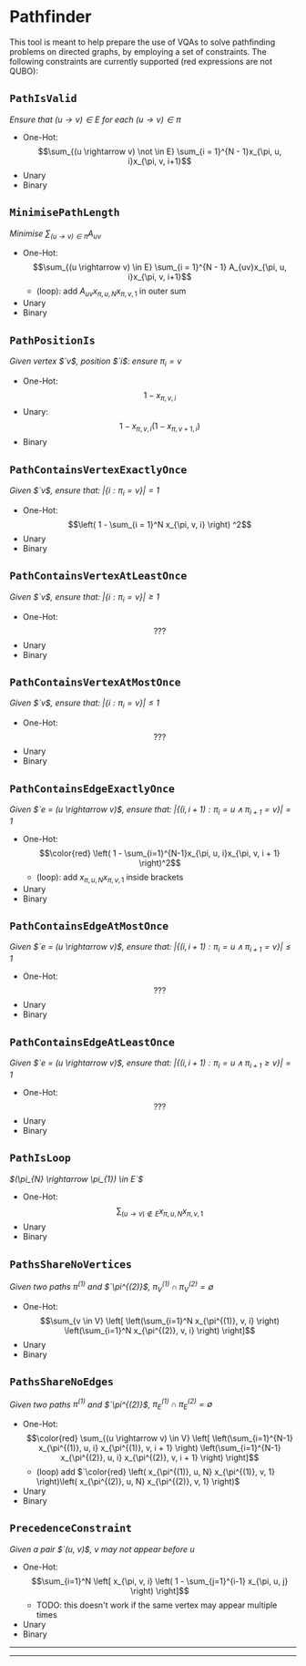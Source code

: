 # Pathfinder

This tool is meant to help prepare the use of VQAs to solve pathfinding problems on directed graphs, by employing a set of constraints. The following constraints are currently supported (red expressions are not QUBO):

## `PathIsValid`
_Ensure that $`(u \rightarrow v) \in E`$ for each $`(u \rightarrow v) \in \pi`$_
- One-Hot: $$\sum_{(u \rightarrow v) \not \in E} \sum_{i = 1}^{N - 1}x_{\pi, u, i}x_{\pi, v, i+1}$$
- Unary
- Binary

## `MinimisePathLength`
_Minimise $`\sum_{(u \rightarrow v) \in \pi} A_{uv}`$_
- One-Hot: $$\sum_{(u \rightarrow v) \in E} \sum_{i = 1}^{N - 1} A_{uv}x_{\pi, u, i}x_{\pi, v, i+1}$$
	- (loop): add $`A_{uv}x_{\pi, u, N} x_{\pi, v, 1}`$ in outer sum
- Unary
- Binary

## `PathPositionIs`
_Given vertex $`v$, position $`i$: ensure $`\pi_i = v`$_
- One-Hot: $$1 - x_{\pi, v, i}$$
- Unary: $$1 - x_{\pi, v, i} \left( 1 - x_{\pi, v + 1, i} \right)$$
- Binary

## `PathContainsVertexExactlyOnce`
_Given $`v$, ensure that: $`\left| \{i: \pi_i = v \} \right| = 1`$_
- One-Hot: $$\left( 1 - \sum_{i = 1}^N x_{\pi, v, i} \right) ^2$$
- Unary
- Binary

## `PathContainsVertexAtLeastOnce`
_Given $`v$, ensure that: $`\left| \{i: \pi_i = v \} \right| \geq 1`$_
- One-Hot: $$???$$
- Unary
- Binary

## `PathContainsVertexAtMostOnce`
_Given $`v$, ensure that: $`\left| \{i: \pi_i = v \} \right| \leq 1`$_
- One-Hot: $$???$$
- Unary
- Binary

## `PathContainsEdgeExactlyOnce`
_Given $`e = (u \rightarrow v)$, ensure that: $`|\{(i, i + 1) : \pi_i = u \wedge \pi_{i+1} = v\}| = 1`$_
- One-Hot: $$\color{red} \left( 1 - \sum_{i=1}^{N-1}x_{\pi, u, i}x_{\pi, v, i + 1} \right)^2$$
	- (loop): add $`x_{\pi, u, N}x_{\pi, v, 1}`$ inside brackets
- Unary
- Binary

## `PathContainsEdgeAtMostOnce`
_Given $`e = (u \rightarrow v)$, ensure that: $`|\{(i, i + 1) : \pi_i = u \wedge \pi_{i+1} = v\}| \leq 1`$_
- One-Hot: $$???$$
- Unary
- Binary

## `PathContainsEdgeAtLeastOnce`
_Given $`e = (u \rightarrow v)$, ensure that: $`\left| \{(i, i + 1) : \pi_i = u \wedge \pi_{i+1} \geq v\} \right| = 1`$_
- One-Hot: $$???$$
- Unary
- Binary

## `PathIsLoop`
_$(\pi_{N} \rightarrow \pi_{1}) \in E`$_
- One-Hot: $$\sum_{(u \rightarrow v) \not \in E} x_{\pi, u, N}x_{\pi, v, 1}$$
- Unary
- Binary

## `PathsShareNoVertices`
_Given two paths $`\pi^{(1)}`$ and $`\pi^{(2)}$,  $`\pi^{(1)}_V \cap \pi^{(2)}_V = \emptyset`$_
- One-Hot: $$\sum_{v \in V} \left[ \left(\sum_{i=1}^N x_{\pi^{(1)}, v, i} \right) \left(\sum_{i=1}^N x_{\pi^{(2)}, v, i} \right) \right]$$
- Unary
- Binary

## `PathsShareNoEdges`
_Given two paths $`\pi^{(1)}`$ and $`\pi^{(2)}$,  $`\pi^{(1)}_E \cap \pi^{(2)}_E = \emptyset`$_
- One-Hot: $$\color{red} \sum_{(u \rightarrow v) \in V} \left[ \left(\sum_{i=1}^{N-1} x_{\pi^{(1)}, u, i} x_{\pi^{(1)}, v, i + 1} \right) \left(\sum_{i=1}^{N-1} x_{\pi^{(2)}, u, i} x_{\pi^{(2)}, v, i + 1} \right) \right]$$
	- (loop) add $`\color{red} \left( x_{\pi^{(1)}, u, N} x_{\pi^{(1)}, v, 1} \right)\left( x_{\pi^{(2)}, u, N} x_{\pi^{(2)}, v, 1} \right)$
- Unary
- Binary

## `PrecedenceConstraint`
_Given a pair $`(u, v)$, $`v`$ may not appear before $`u`$_
- One-Hot: $$\sum_{i=1}^N \left[ x_{\pi, v, i} \left( 1 - \sum_{j=1}^{i-1} x_{\pi, u, j} \right) \right]$$
	- TODO: this doesn't work if the same vertex may appear multiple times
- Unary
- Binary
---
----

